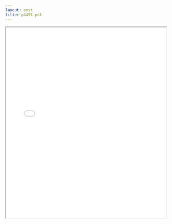 ```yaml
---
layout: post
title: p4491.pdf
---
```


<div class="pdf-container">
<iframe src="/irs.ea/assets/pdfs/p4491.pdf" height="600" width="100%" allowFullScreen="true"></iframe>
</div>

